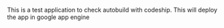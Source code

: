 This is a test application to check autobuild with codeship. This will deploy the app in google app engine
